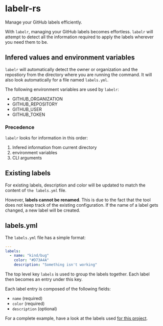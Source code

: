 # labelr-rs

Manage your GitHub labels efficiently.

With `labelr`, managing your GitHub labels becomes effortless. `labelr` will attempt to detect all the information required to apply the labels wherever you need them to be.

## Infered values and environment variables

`labelr` will automatically detect the owner or organization and the repostiory from the directory where you are running the command. It will also look automatically for a file named `labels.yml`.

The following environment variables are used by `labelr`:

* GITHUB_ORGANIZATION
* GITHUB_REPOSITORY
* GITHUB_USER
* GITHUB_TOKEN

### Precedence

`labelr` looks for information in this order:

1. Infered information from current directory
2. environment variables
3. CLI arguments

## Existing labels

For existing labels, description and color will be updated to match the content of `the labels.yml` file.

However, **labels cannot be renamed**. This is due to the fact that the tool does not keep track of the existing configuration. If the name of a label gets changed, a new label will be created.

## labels.yml

The `labels.yml` file has a simple format:

```yml
---
labels:
  - name: "kind/bug"
    color: "#D73A4A"
    description: "Something isn't working"
```

The top level key `labels` is used to group the labels together. Each label then becomes an entry under this key.

Each label entry is composed of the following fields:

* `name` (required)
* `color` (required)
* `description` (optional)

For a complete example, have a look at the labels used
[for this project](https://github.com/rgreinho/labelr/blob/master/.github/labels.yml).
